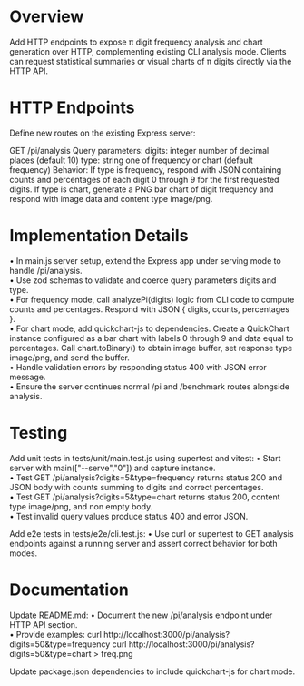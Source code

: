 # Overview

Add HTTP endpoints to expose π digit frequency analysis and chart generation over HTTP, complementing existing CLI analysis mode. Clients can request statistical summaries or visual charts of π digits directly via the HTTP API.

# HTTP Endpoints

Define new routes on the existing Express server:

GET /pi/analysis
  Query parameters:
    digits: integer number of decimal places (default 10)
    type: string one of frequency or chart (default frequency)
  Behavior:
    If type is frequency, respond with JSON containing counts and percentages of each digit 0 through 9 for the first requested digits.
    If type is chart, generate a PNG bar chart of digit frequency and respond with image data and content type image/png.

# Implementation Details

• In main.js server setup, extend the Express app under serving mode to handle /pi/analysis.  
• Use zod schemas to validate and coerce query parameters digits and type.  
• For frequency mode, call analyzePi(digits) logic from CLI code to compute counts and percentages. Respond with JSON { digits, counts, percentages }.  
• For chart mode, add quickchart-js to dependencies. Create a QuickChart instance configured as a bar chart with labels 0 through 9 and data equal to percentages. Call chart.toBinary() to obtain image buffer, set response type image/png, and send the buffer.  
• Handle validation errors by responding status 400 with JSON error message.  
• Ensure the server continues normal /pi and /benchmark routes alongside analysis.

# Testing

Add unit tests in tests/unit/main.test.js using supertest and vitest:
  • Start server with main(["--serve","0"]) and capture instance.  
  • Test GET /pi/analysis?digits=5&type=frequency returns status 200 and JSON body with counts summing to digits and correct percentages.  
  • Test GET /pi/analysis?digits=5&type=chart returns status 200, content type image/png, and non empty body.  
  • Test invalid query values produce status 400 and error JSON.  

Add e2e tests in tests/e2e/cli.test.js:
  • Use curl or supertest to GET analysis endpoints against a running server and assert correct behavior for both modes.

# Documentation

Update README.md:
  • Document the new /pi/analysis endpoint under HTTP API section.  
  • Provide examples:
    curl http://localhost:3000/pi/analysis?digits=50&type=frequency
    curl http://localhost:3000/pi/analysis?digits=50&type=chart > freq.png
  
Update package.json dependencies to include quickchart-js for chart mode.